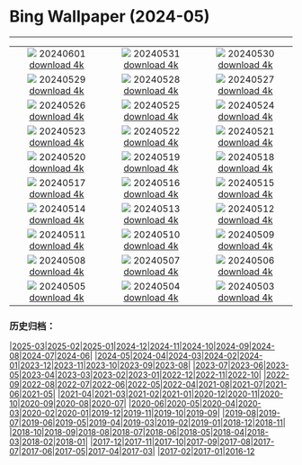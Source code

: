 # Bing Wallpaper (2024-05)
**************
| | | |
|:-:|:-:|:-:|
| ![](https://www.bing.com/th?id=OHR.PrideMonthSF_IT-IT0189244856_1920x1080.jpg) 20240601 [download 4k](https://www.bing.com/th?id=OHR.PrideMonthSF_IT-IT0189244856_UHD.jpg) | ![](https://www.bing.com/th?id=OHR.YorkshireDalesNP_IT-IT9821537287_1920x1080.jpg) 20240531 [download 4k](https://www.bing.com/th?id=OHR.YorkshireDalesNP_IT-IT9821537287_UHD.jpg) | ![](https://www.bing.com/th?id=OHR.Everglades90th_IT-IT9833292741_1920x1080.jpg) 20240530 [download 4k](https://www.bing.com/th?id=OHR.Everglades90th_IT-IT9833292741_UHD.jpg) |
| ![](https://www.bing.com/th?id=OHR.MullOtter_IT-IT5835725538_1920x1080.jpg) 20240529 [download 4k](https://www.bing.com/th?id=OHR.MullOtter_IT-IT5835725538_UHD.jpg) | ![](https://www.bing.com/th?id=OHR.MeteoraMonastery_IT-IT6224656516_1920x1080.jpg) 20240528 [download 4k](https://www.bing.com/th?id=OHR.MeteoraMonastery_IT-IT6224656516_UHD.jpg) | ![](https://www.bing.com/th?id=OHR.SestriLevante_IT-IT7994211355_1920x1080.jpg) 20240527 [download 4k](https://www.bing.com/th?id=OHR.SestriLevante_IT-IT7994211355_UHD.jpg) |
| ![](https://www.bing.com/th?id=OHR.MethowWildflowers_IT-IT7261352417_1920x1080.jpg) 20240526 [download 4k](https://www.bing.com/th?id=OHR.MethowWildflowers_IT-IT7261352417_UHD.jpg) | ![](https://www.bing.com/th?id=OHR.MoroccoBenhaddou_IT-IT7804111538_1920x1080.jpg) 20240525 [download 4k](https://www.bing.com/th?id=OHR.MoroccoBenhaddou_IT-IT7804111538_UHD.jpg) | ![](https://www.bing.com/th?id=OHR.OrdesaNationalPark_IT-IT5681157201_1920x1080.jpg) 20240524 [download 4k](https://www.bing.com/th?id=OHR.OrdesaNationalPark_IT-IT5681157201_UHD.jpg) |
| ![](https://www.bing.com/th?id=OHR.IndianStarTortoise_IT-IT5611549896_1920x1080.jpg) 20240523 [download 4k](https://www.bing.com/th?id=OHR.IndianStarTortoise_IT-IT5611549896_UHD.jpg) | ![](https://www.bing.com/th?id=OHR.SnowGumTasmania_IT-IT5111843479_1920x1080.jpg) 20240522 [download 4k](https://www.bing.com/th?id=OHR.SnowGumTasmania_IT-IT5111843479_UHD.jpg) | ![](https://www.bing.com/th?id=OHR.MalaysiaTea_IT-IT5477437805_1920x1080.jpg) 20240521 [download 4k](https://www.bing.com/th?id=OHR.MalaysiaTea_IT-IT5477437805_UHD.jpg) |
| ![](https://www.bing.com/th?id=OHR.HoneycombBee_IT-IT9529563707_1920x1080.jpg) 20240520 [download 4k](https://www.bing.com/th?id=OHR.HoneycombBee_IT-IT9529563707_UHD.jpg) | ![](https://www.bing.com/th?id=OHR.VernazzaItaly_IT-IT4901627475_1920x1080.jpg) 20240519 [download 4k](https://www.bing.com/th?id=OHR.VernazzaItaly_IT-IT4901627475_UHD.jpg) | ![](https://www.bing.com/th?id=OHR.MuseumWhale_IT-IT4738172799_1920x1080.jpg) 20240518 [download 4k](https://www.bing.com/th?id=OHR.MuseumWhale_IT-IT4738172799_UHD.jpg) |
| ![](https://www.bing.com/th?id=OHR.BergamoAlta_IT-IT3472701981_1920x1080.jpg) 20240517 [download 4k](https://www.bing.com/th?id=OHR.BergamoAlta_IT-IT3472701981_UHD.jpg) | ![](https://www.bing.com/th?id=OHR.DayOfLight_IT-IT0477712926_1920x1080.jpg) 20240516 [download 4k](https://www.bing.com/th?id=OHR.DayOfLight_IT-IT0477712926_UHD.jpg) | ![](https://www.bing.com/th?id=OHR.BlueCityIndia_IT-IT7121297677_1920x1080.jpg) 20240515 [download 4k](https://www.bing.com/th?id=OHR.BlueCityIndia_IT-IT7121297677_UHD.jpg) |
| ![](https://www.bing.com/th?id=OHR.CarlsbadNP_IT-IT7707347019_1920x1080.jpg) 20240514 [download 4k](https://www.bing.com/th?id=OHR.CarlsbadNP_IT-IT7707347019_UHD.jpg) | ![](https://www.bing.com/th?id=OHR.NamibiaCanyon_IT-IT9781699785_1920x1080.jpg) 20240513 [download 4k](https://www.bing.com/th?id=OHR.NamibiaCanyon_IT-IT9781699785_UHD.jpg) | ![](https://www.bing.com/th?id=OHR.BabyDolphinMom_IT-IT8782194786_1920x1080.jpg) 20240512 [download 4k](https://www.bing.com/th?id=OHR.BabyDolphinMom_IT-IT8782194786_UHD.jpg) |
| ![](https://www.bing.com/th?id=OHR.TexasIndigoBunting_IT-IT9364925475_1920x1080.jpg) 20240511 [download 4k](https://www.bing.com/th?id=OHR.TexasIndigoBunting_IT-IT9364925475_UHD.jpg) | ![](https://www.bing.com/th?id=OHR.MisoolRajaAmpat_IT-IT8362086795_1920x1080.jpg) 20240510 [download 4k](https://www.bing.com/th?id=OHR.MisoolRajaAmpat_IT-IT8362086795_UHD.jpg) | ![](https://www.bing.com/th?id=OHR.EmirganPark_IT-IT4111429731_1920x1080.jpg) 20240509 [download 4k](https://www.bing.com/th?id=OHR.EmirganPark_IT-IT4111429731_UHD.jpg) |
| ![](https://www.bing.com/th?id=OHR.PortMarseille_IT-IT2921013222_1920x1080.jpg) 20240508 [download 4k](https://www.bing.com/th?id=OHR.PortMarseille_IT-IT2921013222_UHD.jpg) | ![](https://www.bing.com/th?id=OHR.LaGeriaLanzarote_IT-IT5537790219_1920x1080.jpg) 20240507 [download 4k](https://www.bing.com/th?id=OHR.LaGeriaLanzarote_IT-IT5537790219_UHD.jpg) | ![](https://www.bing.com/th?id=OHR.JediMonastery_IT-IT4680145020_1920x1080.jpg) 20240506 [download 4k](https://www.bing.com/th?id=OHR.JediMonastery_IT-IT4680145020_UHD.jpg) |
| ![](https://www.bing.com/th?id=OHR.OrkneyStones_IT-IT2078101217_1920x1080.jpg) 20240505 [download 4k](https://www.bing.com/th?id=OHR.OrkneyStones_IT-IT2078101217_UHD.jpg) | ![](https://www.bing.com/th?id=OHR.GirodItalia2024_IT-IT9407204320_1920x1080.jpg) 20240504 [download 4k](https://www.bing.com/th?id=OHR.GirodItalia2024_IT-IT9407204320_UHD.jpg) | ![](https://www.bing.com/th?id=OHR.SonoranSpring_IT-IT9351993894_1920x1080.jpg) 20240503 [download 4k](https://www.bing.com/th?id=OHR.SonoranSpring_IT-IT9351993894_UHD.jpg) |

### 历史归档：

|[2025-03](/../2025-03/2025-03.md)|[2025-02](/../2025-02/2025-02.md)|[2025-01](/../2025-01/2025-01.md)|[2024-12](/../2024-12/2024-12.md)|[2024-11](/../2024-11/2024-11.md)|[2024-10](/../2024-10/2024-10.md)|[2024-09](/../2024-09/2024-09.md)|[2024-08](/../2024-08/2024-08.md)|[2024-07](/../2024-07/2024-07.md)|[2024-06](/../2024-06/2024-06.md)|
|[2024-05](/2024-05.md)|[2024-04](/../2024-04/2024-04.md)|[2024-03](/../2024-03/2024-03.md)|[2024-02](/../2024-02/2024-02.md)|[2024-01](/../2024-01/2024-01.md)|[2023-12](/../2023-12/2023-12.md)|[2023-11](/../2023-11/2023-11.md)|[2023-10](/../2023-10/2023-10.md)|[2023-09](/../2023-09/2023-09.md)|[2023-08](/../2023-08/2023-08.md)|
|[2023-07](/../2023-07/2023-07.md)|[2023-06](/../2023-06/2023-06.md)|[2023-05](/../2023-05/2023-05.md)|[2023-04](/../2023-04/2023-04.md)|[2023-03](/../2023-03/2023-03.md)|[2023-02](/../2023-02/2023-02.md)|[2023-01](/../2023-01/2023-01.md)|[2022-12](/../2022-12/2022-12.md)|[2022-11](/../2022-11/2022-11.md)|[2022-10](/../2022-10/2022-10.md)|
|[2022-09](/../2022-09/2022-09.md)|[2022-08](/../2022-08/2022-08.md)|[2022-07](/../2022-07/2022-07.md)|[2022-06](/../2022-06/2022-06.md)|[2022-05](/../2022-05/2022-05.md)|[2022-04](/../2022-04/2022-04.md)|[2021-08](/../2021-08/2021-08.md)|[2021-07](/../2021-07/2021-07.md)|[2021-06](/../2021-06/2021-06.md)|[2021-05](/../2021-05/2021-05.md)|
|[2021-04](/../2021-04/2021-04.md)|[2021-03](/../2021-03/2021-03.md)|[2021-02](/../2021-02/2021-02.md)|[2021-01](/../2021-01/2021-01.md)|[2020-12](/../2020-12/2020-12.md)|[2020-11](/../2020-11/2020-11.md)|[2020-10](/../2020-10/2020-10.md)|[2020-09](/../2020-09/2020-09.md)|[2020-08](/../2020-08/2020-08.md)|[2020-07](/../2020-07/2020-07.md)|
|[2020-06](/../2020-06/2020-06.md)|[2020-05](/../2020-05/2020-05.md)|[2020-04](/../2020-04/2020-04.md)|[2020-03](/../2020-03/2020-03.md)|[2020-02](/../2020-02/2020-02.md)|[2020-01](/../2020-01/2020-01.md)|[2019-12](/../2019-12/2019-12.md)|[2019-11](/../2019-11/2019-11.md)|[2019-10](/../2019-10/2019-10.md)|[2019-09](/../2019-09/2019-09.md)|
|[2019-08](/../2019-08/2019-08.md)|[2019-07](/../2019-07/2019-07.md)|[2019-06](/../2019-06/2019-06.md)|[2019-05](/../2019-05/2019-05.md)|[2019-04](/../2019-04/2019-04.md)|[2019-03](/../2019-03/2019-03.md)|[2019-02](/../2019-02/2019-02.md)|[2019-01](/../2019-01/2019-01.md)|[2018-12](/../2018-12/2018-12.md)|[2018-11](/../2018-11/2018-11.md)|
|[2018-10](/../2018-10/2018-10.md)|[2018-09](/../2018-09/2018-09.md)|[2018-08](/../2018-08/2018-08.md)|[2018-07](/../2018-07/2018-07.md)|[2018-06](/../2018-06/2018-06.md)|[2018-05](/../2018-05/2018-05.md)|[2018-04](/../2018-04/2018-04.md)|[2018-03](/../2018-03/2018-03.md)|[2018-02](/../2018-02/2018-02.md)|[2018-01](/../2018-01/2018-01.md)|
|[2017-12](/../2017-12/2017-12.md)|[2017-11](/../2017-11/2017-11.md)|[2017-10](/../2017-10/2017-10.md)|[2017-09](/../2017-09/2017-09.md)|[2017-08](/../2017-08/2017-08.md)|[2017-07](/../2017-07/2017-07.md)|[2017-06](/../2017-06/2017-06.md)|[2017-05](/../2017-05/2017-05.md)|[2017-04](/../2017-04/2017-04.md)|[2017-03](/../2017-03/2017-03.md)|
|[2017-02](/../2017-02/2017-02.md)|[2017-01](/../2017-01/2017-01.md)|[2016-12](/../2016-12/2016-12.md)